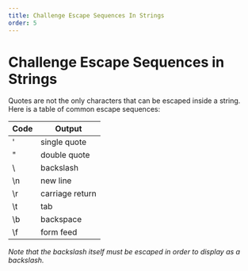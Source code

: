 ```yaml
---
title: Challenge Escape Sequences In Strings
order: 5
---
```

# Challenge Escape Sequences in Strings

Quotes are not the only characters that can be escaped inside a string. Here is a table of common escape sequences:

**Code** | **Output**
-------- | ---------------
\'       | single quote
\"       | double quote
\        | backslash
\n       | new line
\r       | carriage return
\t       | tab
\b       | backspace
\f       | form feed

_Note that the backslash itself must be escaped in order to display as a backslash._
